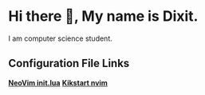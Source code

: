 # Hi there 👋, My name is Dixit.
I am computer science student.

## Configuration File Links
[**NeoVim init.lua**](https://gist.github.com/dixitbhuva/b6a095945fa429f97553e0b1444f1509)
[**Kikstart nvim**](https://gist.github.com/dixitbhuva/2c0fc4cc1d6557c7ec1c826a966b413b)
